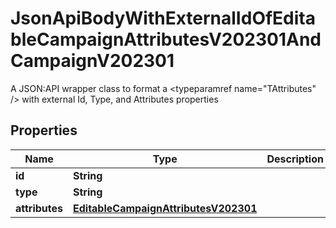 

# JsonApiBodyWithExternalIdOfEditableCampaignAttributesV202301AndCampaignV202301

A JSON:API wrapper class to format a <typeparamref name=\"TAttributes\" /> with external Id, Type, and  Attributes properties

## Properties

Name | Type | Description | Notes
------------ | ------------- | ------------- | -------------
**id** | **String** |  | 
**type** | **String** |  | 
**attributes** | [**EditableCampaignAttributesV202301**](EditableCampaignAttributesV202301.md) |  |  [optional]



